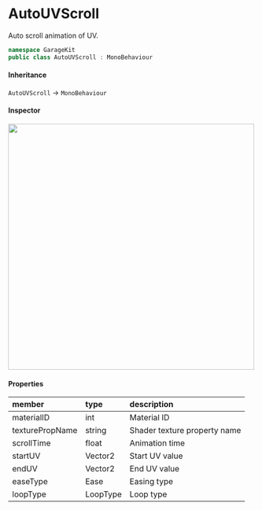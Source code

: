 # AutoUVScroll

Auto scroll animation of UV.

```csharp
namespace GarageKit
public class AutoUVScroll : MonoBehaviour
```

#### Inheritance

`AutoUVScroll` -> `MonoBehaviour`

#### Inspector

<img src="~/image/script_reference/autouvscroll_inspector.png" width="500px"/>

#### Properties

|member|type|description|
|:--|:--|:--|
|materialID|int|Material ID|
|texturePropName|string|Shader texture property name|
|scrollTime|float|Animation time|
|startUV|Vector2|Start UV value|
|endUV|Vector2|End UV value|
|easeType|Ease|Easing type|
|loopType|LoopType|Loop type|

